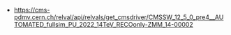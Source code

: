 - https://cms-pdmv.cern.ch/relval/api/relvals/get_cmsdriver/CMSSW_12_5_0_pre4__AUTOMATED_fullsim_PU_2022_14TeV_RECOonly-ZMM_14-00002
